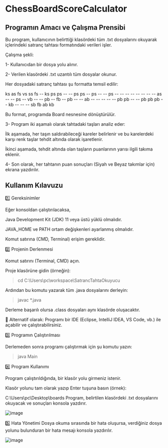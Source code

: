 # ChessBoardScoreCalculator

## Programın Amacı ve Çalışma Prensibi

Bu program, kullanıcının belirttiği klasördeki tüm .txt dosyalarını okuyarak içlerindeki satranç tahtası formatındaki verileri işler.

Çalışma şekli:

1- Kullanıcıdan bir dosya yolu alınır.

2- Verilen klasördeki .txt uzantılı tüm dosyalar okunur.

Her dosyadaki satranç tahtası şu formatta temsil edilir:

ks as fs vs ss fs -- ks
ps ps -- -- ps ps -- ps
-- -- ps -- -- -- -- --
-- -- -- as -- -- ps --
vb -- -- pb -- fb -- pb
-- -- ab -- -- -- -- --
pb pb -- -- pb pb pb --
kb -- -- -- sb fb ab kb
 
Bu format, programda Board nesnesine dönüştürülür.

3- Program iki aşamalı olarak tahtadaki taşları analiz eder:

  İlk aşamada, her taşın saldırabileceği kareler belirlenir ve bu karelerdeki karşı renk taşlar tehdit altında olarak işaretlenir.

  İkinci aşamada, tehdit altında olan taşların puanlarının yarısı ilgili takıma eklenir.

4- Son olarak, her tahtanın puan sonuçları (Siyah ve Beyaz takımlar için) ekrana yazdırılır.


## Kullanım Kılavuzu
 
1️⃣ Gereksinimler

Eğer konsoldan çalıştırılacaksa,

Java Development Kit (JDK) 11 veya üstü yüklü olmalıdır.

JAVA_HOME ve PATH ortam değişkenleri ayarlanmış olmalıdır.

Komut satırına (CMD, Terminal) erişim gereklidir.

2️⃣ Projenin Derlenmesi

Komut satırını (Terminal, CMD) açın.

Proje klasörüne gidin (örneğin):
> cd C:\Users\pc\workspace\SatrancTahtaOkuyucu

Ardından bu komutu yazarak tüm .java dosyalarını derleyin:
> javac *.java

Derleme başarılı olursa .class dosyaları aynı klasörde oluşacaktır.

🔀 Alternatif olarak: Programı bir IDE (Eclipse, IntelliJ IDEA, VS Code, vb.) ile açabilir ve çalıştırabilirsiniz.

3️⃣ Programın Çalıştırılması

Derlemeden sonra programı çalıştırmak için şu komutu yazın:
> java Main

4️⃣ Program Kullanımı

Program çalıştırıldığında, bir klasör yolu girmeniz istenir.

Klasör yolunu tam olarak yazıp Enter tuşuna basın (örnek):

C:\Users\pc\Desktop\boards
Program, belirtilen klasördeki .txt dosyalarını okuyacak ve sonuçları konsola yazdırır.

![image](https://github.com/user-attachments/assets/1ebeb157-3928-4716-935d-8780a0b956b0)

5️⃣ Hata Yönetimi
Dosya okuma sırasında bir hata oluşursa, verdiğiniz dosya yolunu bulunduran bir hata mesajı konsola yazdırılır.

![image](https://github.com/user-attachments/assets/a31af3ee-d806-478e-8997-2c97cc9d5eea)

